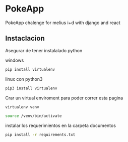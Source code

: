# PokeApp

PokeApp chalenge for melius i+d with django and react

## Instaclacion

Asegurar de tener instalalado python

windows

```bash
pip install virtualenv

```

linux con python3

```bash
pip3 install virtualenv

```

Crar un virtual enviroment para poder correr esta pagina

```bash
virtualenv venv

source /venv/bin/activate
```

instalar los requerimientos en la carpeta documentos

```bash
pip install -r requirements.txt
```
